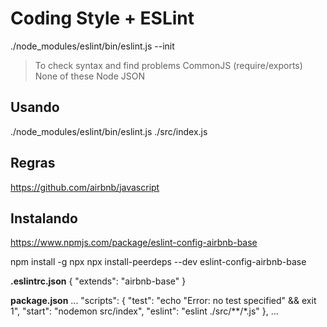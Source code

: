 # Coding Style + ESLint

./node_modules/eslint/bin/eslint.js --init

>To check syntax and find problems
>CommonJS (require/exports)
>None of these
>Node
>JSON


## Usando

./node_modules/eslint/bin/eslint.js ./src/index.js

## Regras

https://github.com/airbnb/javascript

## Instalando

https://www.npmjs.com/package/eslint-config-airbnb-base

npm install -g npx
npx install-peerdeps --dev eslint-config-airbnb-base

**.eslintrc.json**
{
  "extends": "airbnb-base"
}

**package.json**
...
"scripts": {
  "test": "echo \"Error: no test specified\" && exit 1",
  "start": "nodemon src/index",
  "eslint": "eslint ./src/**/*.js"
},
...



